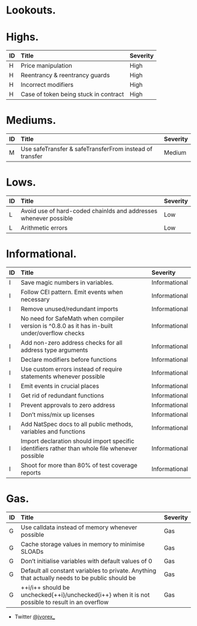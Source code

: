 # Lookouts.

# Highs.

|ID  |  Title                                                                                | Severity      |
|:---| :------------------------------------------------------------------------------------| :------------ |
|H| Price manipulation                                         | High          |
|H| Reentrancy & reentrancy guards                                         | High          |
|H| Incorrect modifiers                                         | High          |
|H| Case of token being stuck in contract                                         | High          |

# Mediums.

|ID  |  Title                                                                                | Severity      |
|:---| :------------------------------------------------------------------------------------| :------------ |
|M| Use safeTransfer & safeTransferFrom instead of transfer                                         | Medium          |

# Lows.

|ID  |  Title                                                                                | Severity      |
|:---| :------------------------------------------------------------------------------------| :------------ |
|L| Avoid use of hard-coded chainIds and addresses whenever possible                                         | Low          |
|L| Arithmetic errors                                         | Low          |

# Informational.

|ID  |  Title                                                                                | Severity      |
|:---| :------------------------------------------------------------------------------------| :------------ |
|I| Save magic numbers in variables.                                          | Informational          |
|I| Follow CEI pattern. Emit events when necessary                                          | Informational          |
|I| Remove unused/redundant imports                                          | Informational          |
|I| No need for SafeMath when compiler version is ^0.8.0 as it has in-built under/overflow checks                                          | Informational          |
|I| Add non-zero address checks for all address type arguments                                          | Informational          |
|I| Declare modifiers before functions                                          | Informational          |
|I| Use custom errors instead of require statements whenever possible                                          | Informational          |
|I| Emit events in crucial places                                         | Informational          |
|I| Get rid of redundant functions                                         | Informational          |
|I| Prevent approvals to zero address                                         | Informational          |
|I| Don’t miss/mix up  licenses                                         | Informational          |
|I| Add NatSpec docs to all public methods, variables and functions                                         | Informational          |
|I| Import declaration should import specific identifiers rather than whole file whenever possible                                         | Informational          |
|I| Shoot for more than 80% of test coverage reports                                         | Informational          |

# Gas.

|ID  |  Title                                                                                | Severity      |
|:---| :------------------------------------------------------------------------------------| :------------ |
|G| Use calldata instead of memory whenever possible                                         | Gas          |
|G| Cache storage values in memory to minimise SLOADs                                         | Gas          |
|G| Don’t initialise variables with default values of 0                                         | Gas          |
|G| Default all constant variables to private. Anything that actually needs to be public should be                                         | Gas          |
|G| ++i/i++ should be unchecked{++i}/unchecked{i++} when it is not possible to result in an overflow                                         | Gas          |


- Twitter [@jvorex_](https://twitter.com/jvorex_)